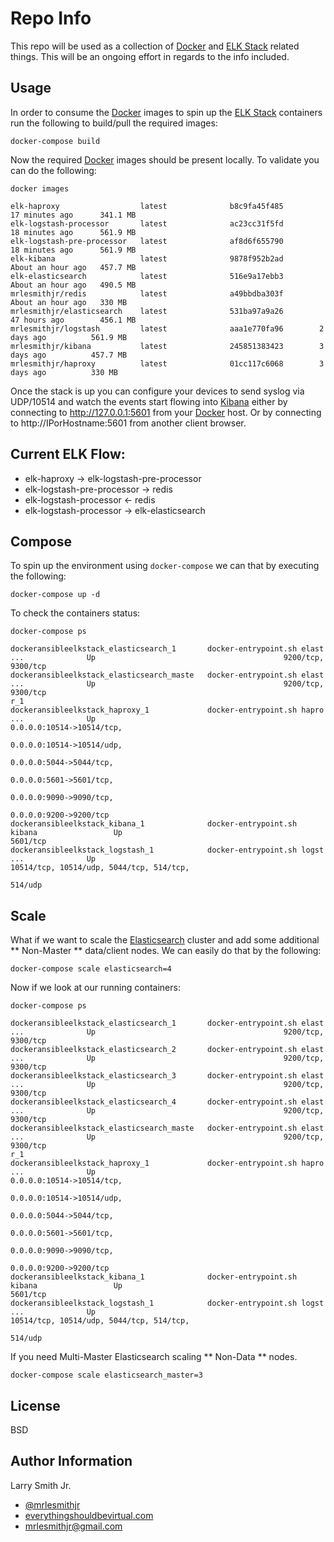 Repo Info
=========
This repo will be used as a collection of [Docker] and [ELK Stack] related things.
This will be an ongoing effort in regards to the info included.

Usage
-----
In order to consume the [Docker] images to spin up the [ELK Stack] containers
run the following to build/pull the required images:
```
docker-compose build
```
Now the required [Docker] images should be present locally. To validate you
can do the following:
```
docker images
```
```
elk-haproxy                  latest              b8c9fa45f485        17 minutes ago      341.1 MB
elk-logstash-processor       latest              ac23cc31f5fd        18 minutes ago      561.9 MB
elk-logstash-pre-processor   latest              af8d6f655790        18 minutes ago      561.9 MB
elk-kibana                   latest              9878f952b2ad        About an hour ago   457.7 MB
elk-elasticsearch            latest              516e9a17ebb3        About an hour ago   490.5 MB
mrlesmithjr/redis            latest              a49bbdba303f        About an hour ago   330 MB
mrlesmithjr/elasticsearch    latest              531ba97a9a26        47 hours ago        456.1 MB
mrlesmithjr/logstash         latest              aaa1e770fa96        2 days ago          561.9 MB
mrlesmithjr/kibana           latest              245851383423        3 days ago          457.7 MB
mrlesmithjr/haproxy          latest              01cc117c6068        3 days ago          330 MB
```

Once the stack is up you can configure your devices to send syslog via UDP/10514
and watch the events start flowing into [Kibana] either by connecting to
http://127.0.0.1:5601 from your [Docker] host. Or by connecting to http://IPorHostname:5601
from another client browser.

Current ELK Flow:
-----------------
* elk-haproxy -> elk-logstash-pre-processor
* elk-logstash-pre-processor -> redis
* elk-logstash-processor <- redis
* elk-logstash-processor -> elk-elasticsearch

Compose
-------
To spin up the environment using `docker-compose` we can that by executing the
following:
```
docker-compose up -d
```
To check the containers status:
```
docker-compose ps
```
```
dockeransibleelkstack_elasticsearch_1       docker-entrypoint.sh elast ...              Up                                          9200/tcp, 9300/tcp                        
dockeransibleelkstack_elasticsearch_maste   docker-entrypoint.sh elast ...              Up                                          9200/tcp, 9300/tcp                        
r_1                                                                                                                                                                           
dockeransibleelkstack_haproxy_1             docker-entrypoint.sh hapro ...              Up                                          0.0.0.0:10514->10514/tcp,                 
                                                                                                                                    0.0.0.0:10514->10514/udp,                 
                                                                                                                                    0.0.0.0:5044->5044/tcp,                   
                                                                                                                                    0.0.0.0:5601->5601/tcp,                   
                                                                                                                                    0.0.0.0:9090->9090/tcp,                   
                                                                                                                                    0.0.0.0:9200->9200/tcp                    
dockeransibleelkstack_kibana_1              docker-entrypoint.sh kibana                 Up                                          5601/tcp                                  
dockeransibleelkstack_logstash_1            docker-entrypoint.sh logst ...              Up                                          10514/tcp, 10514/udp, 5044/tcp, 514/tcp,  
                                                                                                                                    514/udp
```

Scale
-----
What if we want to scale the [Elasticsearch] cluster and add some additional
** Non-Master ** data/client nodes. We can easily do that by the following:
```
docker-compose scale elasticsearch=4
```
Now if we look at our running containers:
```
docker-compose ps
```
```
dockeransibleelkstack_elasticsearch_1       docker-entrypoint.sh elast ...              Up                                          9200/tcp, 9300/tcp                        
dockeransibleelkstack_elasticsearch_2       docker-entrypoint.sh elast ...              Up                                          9200/tcp, 9300/tcp                        
dockeransibleelkstack_elasticsearch_3       docker-entrypoint.sh elast ...              Up                                          9200/tcp, 9300/tcp                        
dockeransibleelkstack_elasticsearch_4       docker-entrypoint.sh elast ...              Up                                          9200/tcp, 9300/tcp                        
dockeransibleelkstack_elasticsearch_maste   docker-entrypoint.sh elast ...              Up                                          9200/tcp, 9300/tcp                        
r_1                                                                                                                                                                           
dockeransibleelkstack_haproxy_1             docker-entrypoint.sh hapro ...              Up                                          0.0.0.0:10514->10514/tcp,                 
                                                                                                                                    0.0.0.0:10514->10514/udp,                 
                                                                                                                                    0.0.0.0:5044->5044/tcp,                   
                                                                                                                                    0.0.0.0:5601->5601/tcp,                   
                                                                                                                                    0.0.0.0:9090->9090/tcp,                   
                                                                                                                                    0.0.0.0:9200->9200/tcp                    
dockeransibleelkstack_kibana_1              docker-entrypoint.sh kibana                 Up                                          5601/tcp                                  
dockeransibleelkstack_logstash_1            docker-entrypoint.sh logst ...              Up                                          10514/tcp, 10514/udp, 5044/tcp, 514/tcp,  
                                                                                                                                    514/udp
```
If you need Multi-Master Elasticsearch scaling ** Non-Data ** nodes.
```
docker-compose scale elasticsearch_master=3
```

License
-------

BSD

Author Information
------------------

Larry Smith Jr.
- [@mrlesmithjr]
- [everythingshouldbevirtual.com]
- [mrlesmithjr@gmail.com]


[Ansible]: <https://www.ansible.com/>
[Docker]: <https://www.docker.com>
[Elasticsearch]: <https://www.elastic.co/products/elasticsearch>
[ELK Stack]: <https://www.elastic.co/products>
[HAProxy]: <http://www.haproxy.org/>
[Kibana]: <https://www.elastic.co/products/kibana>
[@mrlesmithjr]: <https://twitter.com/mrlesmithjr>
[everythingshouldbevirtual.com]: <http://everythingshouldbevirtual.com>
[mrlesmithjr@gmail.com]: <mailto:mrlesmithjr@gmail.com>
